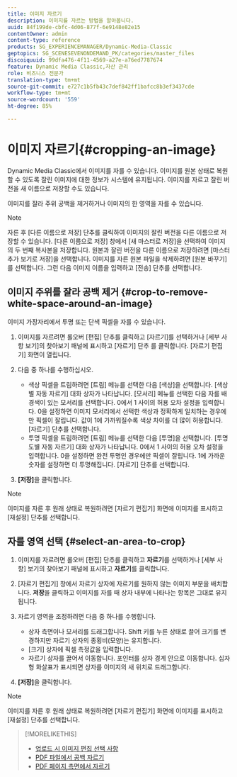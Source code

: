 ```yaml
---
title: 이미지 자르기
description: 이미지를 자르는 방법을 알아봅니다.
uuid: 84f199de-cbfc-4d06-877f-6e9148e82e15
contentOwner: admin
content-type: reference
products: SG_EXPERIENCEMANAGER/Dynamic-Media-Classic
geptopics: SG_SCENESEVENONDEMAND_PK/categories/master_files
discoiquuid: 99dfa476-4f11-4569-a27e-a76ed7787674
feature: Dynamic Media Classic,자산 관리
role: 비즈니스 전문가
translation-type: tm+mt
source-git-commit: e727c1b5fb43c7def842ff1bafcc8b3ef3437cde
workflow-type: tm+mt
source-wordcount: '559'
ht-degree: 85%

---
```



# 이미지 자르기{#cropping-an-image}

Dynamic Media Classic에서 이미지를 자를 수 있습니다. 이미지를 원본 상태로 복원할 수 있도록 잘린 이미지에 대한 정보가 시스템에 유지됩니다. 이미지를 자르고 잘린 버전을 새 이름으로 저장할 수도 있습니다.

이미지를 잘라 주위 공백을 제거하거나 이미지의 한 영역을 자를 수 있습니다.

>[!NOTE]
>
>자른 후 [다른 이름으로 저장] 단추를 클릭하여 이미지의 잘린 버전을 다른 이름으로 저장할 수 있습니다. [다른 이름으로 저장] 창에서 [새 마스터로 저장]을 선택하여 이미지의 두 번째 복사본을 저장합니다. 원본과 잘린 버전을 다른 이름으로 저장하려면 [마스터 추가 보기로 저장]을 선택합니다. 이미지를 자른 원본 파일을 삭제하려면 [원본 바꾸기]를 선택합니다. 그런 다음 이미지 이름을 입력하고 [전송] 단추를 선택합니다.

## 이미지 주위를 잘라 공백 제거 {#crop-to-remove-white-space-around-an-image}

이미지 가장자리에서 투명 또는 단색 픽셀을 자를 수 있습니다.

1. 이미지를 자르려면 롤오버 [편집] 단추를 클릭하고 [자르기]를 선택하거나 [세부 사항 보기]의 찾아보기 패널에 표시하고 [자르기] 단추 를 클릭합니다. [자르기 편집기] 화면이 열립니다.
1. 다음 중 하나를 수행하십시오.

   * 색상 픽셀을 트림하려면 [트림] 메뉴를 선택한 다음 [색상]을 선택합니다. [색상별 자동 자르기] 대화 상자가 나타납니다. [모서리] 메뉴를 선택한 다음 자를 배경색이 있는 모서리를 선택합니다. 0에서 1 사이의 허용 오차 설정을 입력합니다. 0을 설정하면 이미지 모서리에서 선택한 색상과 정확하게 일치하는 경우에만 픽셀이 잘립니다. 값이 1에 가까워질수록 색상 차이를 더 많이 허용합니다. [자르기] 단추를 선택합니다.
   * 투명 픽셀을 트림하려면 [트림] 메뉴를 선택한 다음 [투명]을 선택합니다. [투명도별 자동 자르기] 대화 상자가 나타납니다. 0에서 1 사이의 허용 오차 설정을 입력합니다. 0을 설정하면 완전 투명인 경우에만 픽셀이 잘립니다. 1에 가까운 숫자를 설정하면 더 투명해집니다. [자르기] 단추를 선택합니다.

1. **[저장]**&#x200B;을 클릭합니다.

>[!NOTE]
>
>이미지를 자른 후 원래 상태로 복원하려면 [자르기 편집기] 화면에 이미지를 표시하고 [재설정] 단추를 선택합니다.

## 자를 영역 선택  {#select-an-area-to-crop}

1. 이미지를 자르려면 롤오버 [편집] 단추를 클릭하고 **자르기**&#x200B;를 선택하거나 [세부 사항] 보기의 찾아보기 패널에 표시하고 **자르기**&#x200B;를 클릭합니다.

1. [자르기 편집기] 창에서 자르기 상자에 자르기를 원하지 않는 이미지 부분을 배치합니다. **저장**&#x200B;을 클릭하고 이미지를 자를 때 상자 내부에 나타나는 항목은 그대로 유지됩니다.
1. 자르기 영역을 조정하려면 다음 중 하나를 수행합니다.

   * 상자 측면이나 모서리를 드래그합니다. Shift 키를 누른 상태로 끌어 크기를 변경하지만 자르기 상자의 종횡비(모양)는 유지합니다.
   * [크기] 상자에 픽셀 측정값을 입력합니다.
   * 자르기 상자를 끌어서 이동합니다. 포인터를 상자 경계 안으로 이동합니다. 십자형 화살표가 표시되면 상자를 이미지의 새 위치로 드래그합니다.

1. **[저장]**&#x200B;을 클릭합니다.

>[!NOTE]
>
>이미지를 자른 후 원래 상태로 복원하려면 [자르기 편집기] 화면에 이미지를 표시하고 [재설정] 단추를 선택합니다.

>[!MORELIKETHIS]
>
>* [업로드 시 이미지 편집 선택 사항](image-editing-options-upload.md#image-editing-options-at-upload)
>* [PDF 파일에서 공백 자르기](pdfs.md#cropping_white_space_from_a_pdf_file)
>* [PDF 페이지 측면에서 자르기](pdfs.md#cropping_from_the_sides_of_pdf_pages)

